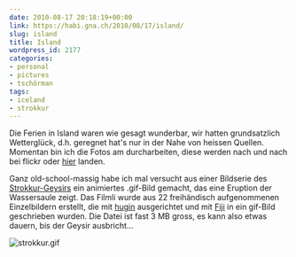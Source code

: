 ```yaml
---
date: 2010-08-17 20:18:19+00:00
link: https://habi.gna.ch/2010/08/17/island/
slug: island
title: Island
wordpress_id: 2177
categories:
- personal
- pictures
- tschörman
tags:
- iceland
- strokkur
---
```


Die Ferien in Island waren wie gesagt wunderbar, wir hatten grundsatzlich Wetterglück, d.h. geregnet hat's nur in der Nahe von heissen Quellen. Momentan bin ich die Fotos am durcharbeiten, diese werden nach und nach bei flickr oder [hier](http://grobmotoriker.ch/fotos/index.php?type=sets&setId=72157624746373110) landen.




Ganz old-school-massig habe ich mal versucht aus einer Bildserie des [Strokkur-Geysirs](https://en.wikipedia.org/wiki/Strokkur) ein animiertes .gif-Bild gemacht, das eine Eruption der Wassersaule zeigt. Das Filmli wurde aus 22 freihändisch aufgenommenen Einzelbildern erstellt, die mit [hugin](http://hugin.sourceforge.net/) ausgerichtet und mit [Fiji](http://pacific.mpi-cbg.de/wiki/index.php/Fiji) in ein gif-Bild geschrieben wurden. Die Datei ist fast 3 MB gross, es kann also etwas dauern, bis der Geysir ausbricht...




![strokkur.gif](https://habi.gna.ch/wp-content/uploads/2010/08/strokkur.gif)



